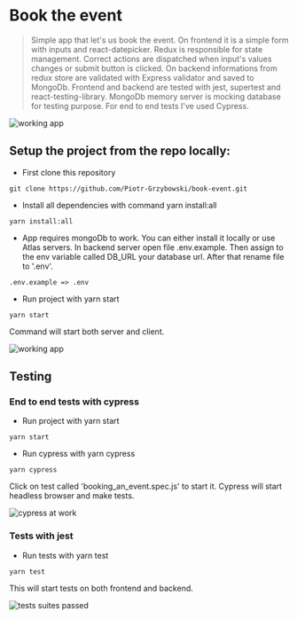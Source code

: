 # Book the event

> Simple app that let's us book the event. On frontend it is a simple form with inputs and react-datepicker. Redux is responsible for state management. Correct actions are dispatched when input's values changes or submit button is clicked. On backend informations from redux store are validated with Express validator and saved to MongoDb.
Frontend and backend are tested with jest, supertest and react-testing-library. MongoDb memory server is mocking database for testing purpose. For end to end tests I've used Cypress.

<img src="https://i.postimg.cc/fW6gZhct/Zrzut-ekranu-z-2020-09-27-13-39-53.png" alt="working app">

## Setup the project from the repo locally:
- First clone this repository
```shell
git clone https://github.com/Piotr-Grzybowski/book-event.git
```
- Install all dependencies with command yarn install:all
``` shell 
yarn install:all
```
- App requires mongoDb to work. You can either install it locally or use Atlas servers. In backend server open file .env.example. Then assign to the env variable called DB_URL your database url. After that rename file to '.env'.
``` shell 
.env.example => .env
```
- Run project with yarn start
```shell
yarn start
```
Command will start both server and client.

<img src="https://i.postimg.cc/xCXtDsq3/Zrzut-ekranu-z-2020-09-27-13-39-38.png" alt="working app">

## Testing

### End to end tests with cypress

- Run project with yarn start
```shell
yarn start
```
- Run cypress with yarn cypress
```shell
yarn cypress
```
Click on test called 'booking_an_event.spec.js' to start it. Cypress will start headless browser and make tests.

<img src="https://i.postimg.cc/L4ZNx0cH/Zrzut-ekranu-z-2020-09-27-13-36-06.png" alt="cypress at work">

### Tests with jest

- Run tests with yarn test
```shell
yarn test
```
This will start tests on both frontend and backend.

<img src="https://i.postimg.cc/sfp5QdFZ/Zrzut-ekranu-z-2020-09-27-15-02-47.png" alt="tests suites passed">
